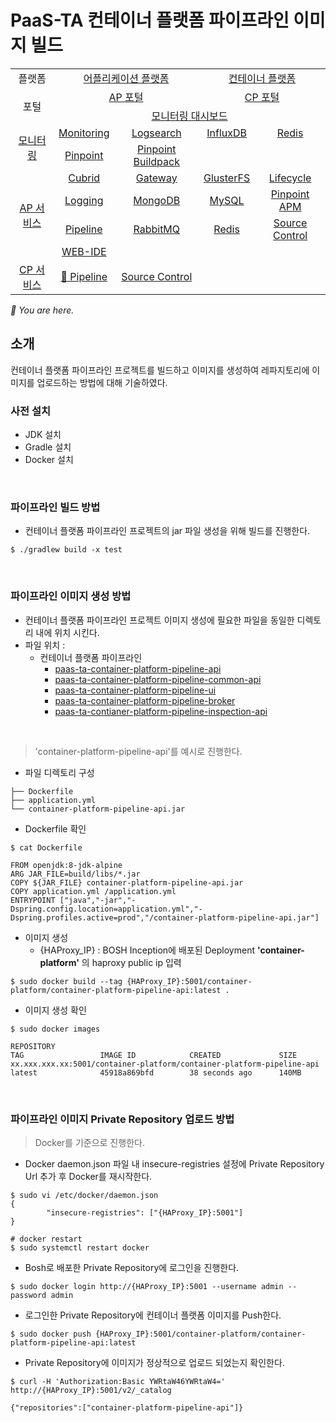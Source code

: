 # PaaS-TA 컨테이너 플랫폼 파이프라인 이미지 빌드

<table>
  <tr>
    <td colspan=2 align=center>플랫폼</td>
    <td colspan=2 align=center><a href="https://github.com/PaaS-TA/paasta-deployment">어플리케이션 플랫폼</a></td>
    <td colspan=2 align=center><a href="https://github.com/PaaS-TA/paas-ta-container-platform">컨테이너 플랫폼</a></td>
  </tr>
  <tr>
    <td colspan=2 rowspan=2 align=center>포털</td>
    <td colspan=2 align=center><a href="https://github.com/PaaS-TA/portal-deployment">AP 포털</a></td>
    <td colspan=2 align=center><a href="https://github.com/PaaS-TA/container-platform-portal-release">CP 포털</a></td>
  </tr>
  <tr align=center>
    <td colspan=4><a href="https://github.com/PaaS-TA/PaaS-TA-Monitoring">모니터링 대시보드</a></td>
  </tr>
  <tr align=center>
    <td rowspan=2 colspan=2><a href="https://github.com/PaaS-TA/monitoring-deployment">모니터링</a></td>
    <td><a href="https://github.com/PaaS-TA/PaaS-TA-Monitoring-Release">Monitoring</a></td>
    <td><a href="https://github.com/PaaS-TA/paas-ta-monitoring-logsearch-release">Logsearch</a></td>
    <td><a href="https://github.com/PaaS-TA/paas-ta-monitoring-influxdb-release">InfluxDB</a></td>
    <td><a href="https://github.com/PaaS-TA/paas-ta-monitoring-redis-release">Redis</a></td>
  </tr>
  <tr align=center>
    <td><a href="https://github.com/PaaS-TA/PAAS-TA-PINPOINT-MONITORING-RELEASE">Pinpoint</td>
    <td><a href="https://github.com/PaaS-TA/PAAS-TA-PINPOINT-MONITORING-BUILDPACK">Pinpoint Buildpack</td>
    <td></td>
    <td></td>
  </tr>
  </tr>
  <tr align=center>
    <td rowspan=4 colspan=2><a href="https://github.com/PaaS-TA/service-deployment">AP 서비스</a></td>
    <td><a href="https://github.com/PaaS-TA/PAAS-TA-CUBRID-RELEASE">Cubrid</a></td>
    <td><a href="https://github.com/PaaS-TA/PAAS-TA-API-GATEWAY-SERVICE-RELEASE">Gateway</a></td>
    <td><a href="https://github.com/PaaS-TA/PAAS-TA-GLUSTERFS-RELEASE">GlusterFS</a></td>
    <td><a href="https://github.com/PaaS-TA/PAAS-TA-APP-LIFECYCLE-SERVICE-RELEASE">Lifecycle</a></td>
  </tr>
  <tr align=center>
    <td><a href="https://github.com/PaaS-TA/PAAS-TA-LOGGING-SERVICE-RELEASE">Logging</a></td>
    <td><a href="https://github.com/PaaS-TA/PAAS-TA-MONGODB-SHARD-RELEASE">MongoDB</a></td>
    <td><a href="https://github.com/PaaS-TA/PAAS-TA-MYSQL-RELEASE">MySQL</a></td>
    <td><a href="https://github.com/PaaS-TA/PAAS-TA-PINPOINT-RELEASE">Pinpoint APM</a></td>
  </tr>
  <tr align=center>
    <td><a href="https://github.com/PaaS-TA/PAAS-TA-DELIVERY-PIPELINE-RELEASE">Pipeline</a></td>
    <td align=center><a href="https://github.com/PaaS-TA/rabbitmq-release">RabbitMQ</a></td>
    <td><a href="https://github.com/PaaS-TA/PAAS-TA-ON-DEMAND-REDIS-RELEASE">Redis</a></td>
    <td><a href="https://github.com/PaaS-TA/PAAS-TA-SOURCE-CONTROL-RELEASE">Source Control</a></td>
  </tr>
  <tr align=center>
    <td><a href="https://github.com/PaaS-TA/PAAS-TA-WEB-IDE-RELEASE-NEW">WEB-IDE</a></td>
    <td></td>
    <td></td>
    <td></td>
  </tr>
  <tr align=center>
    <td rowspan=1 colspan=2><a href="https://github.com/PaaS-TA/paas-ta-container-platform-deployment">CP 서비스</a></td>
    <td><a href="https://github.com/PaaS-TA/container-platform-pipeline-release">🚩 Pipeline</a></td>
    <td><a href="https://github.com/PaaS-TA/container-platform-source-control-release">Source Control</a></td>
    <td></td>
    <td></td>
  </tr>
</table>
<i>🚩 You are here.</i>

## 소개
컨테이너 플랫폼 파이프라인 프로젝트를 빌드하고 이미지를 생성하여 레파지토리에 이미지를 업로드하는 방법에 대해 기술하였다.
### 사전 설치
- JDK 설치
- Gradle 설치
- Docker 설치

<br>

### 파이프라인 빌드 방법
- 컨테이너 플랫폼 파이프라인 프로젝트의 jar 파일 생성을 위해 빌드를 진행한다.
```
$ ./gradlew build -x test
```

<br>

### 파이프라인 이미지 생성 방법
- 컨테이너 플랫폼 파이프라인 프로젝트 이미지 생성에 필요한 파일을 동일한 디렉토리 내에 위치 시킨다.
- 파일 위치 : <br>
  + 컨테이너 플랫폼 파이프라인
      - [paas-ta-container-platform-pipeline-api](pipeline/paas-ta-container-platform-pipeline-api)
      - [paas-ta-container-platform-pipeline-common-api](pipeline/paas-ta-container-platform-pipeline-common-api)
      - [paas-ta-container-platform-pipeline-ui](pipeline/paas-ta-container-platform-pipeline-ui)
      - [paas-ta-container-platform-pipeline-broker](pipeline/paas-ta-container-platform-pipeline-broker)    
      - [paas-ta-contianer-platform-pipeline-inspection-api](pipeline/paas-ta-container-platform-pipeline-inspection-api)
<br>

> 'container-platform-pipeline-api'를 예시로 진행한다.

- 파일 디렉토리 구성
```
├── Dockerfile
├── application.yml
└── container-platform-pipeline-api.jar
```
- Dockerfile 확인
```
$ cat Dockerfile
```
```
FROM openjdk:8-jdk-alpine
ARG JAR_FILE=build/libs/*.jar
COPY ${JAR_FILE} container-platform-pipeline-api.jar
COPY application.yml /application.yml
ENTRYPOINT ["java","-jar","-Dspring.config.location=application.yml","-Dspring.profiles.active=prod","/container-platform-pipeline-api.jar"]
```
- 이미지 생성
  + {HAProxy_IP} : BOSH Inception에 배포된 Deployment <b>'container-platform'</b> 의 haproxy public ip 입력
```
$ sudo docker build --tag {HAProxy_IP}:5001/container-platform/container-platform-pipeline-api:latest .
```
- 이미지 생성 확인
```
$ sudo docker images

REPOSITORY                                                            TAG                 IMAGE ID            CREATED             SIZE
xx.xxx.xxx.xx:5001/container-platform/container-platform-pipeline-api          latest              45918a869bfd        38 seconds ago      140MB
```

<br>

### 파이프라인 이미지 Private Repository 업로드 방법
> Docker를 기준으로 진행한다.

- Docker daemon.json 파일 내 insecure-registries 설정에 Private Repository Url 추가 후 Docker를 재시작한다.
```
$ sudo vi /etc/docker/daemon.json
{
        "insecure-registries": ["{HAProxy_IP}:5001"]
}

# docker restart
$ sudo systemctl restart docker
```

- Bosh로 배포한 Private Repository에 로그인을 진행한다.
```
$ sudo docker login http://{HAProxy_IP}:5001 --username admin --password admin
```

- 로그인한 Private Repository에 컨테이너 플랫폼 이미지를 Push한다.
```
$ sudo docker push {HAProxy_IP}:5001/container-platform/container-platform-pipeline-api:latest
```
- Private Repository에 이미지가 정상적으로 업로드 되었는지 확인한다.
```
$ curl -H 'Authorization:Basic YWRtaW46YWRtaW4=' http://{HAProxy_IP}:5001/v2/_catalog

{"repositories":["container-platform-pipeline-api"]}
`````
